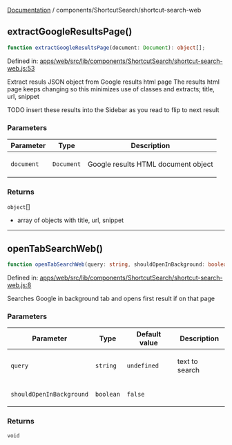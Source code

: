 [Documentation](../../modules.md) / components/ShortcutSearch/shortcut-search-web

## extractGoogleResultsPage()

```ts
function extractGoogleResultsPage(document: Document): object[];
```

Defined in: [apps/web/src/lib/components/ShortcutSearch/shortcut-search-web.js:53](https://github.com/vtempest/ai-research-agent/tree/master/apps/web/src/lib/components/ShortcutSearch/shortcut-search-web.js#L53)

Extract resuls JSON object from Google results html page
The results html page keeps changing so this minimizes 
use of classes and extracts; title, url, snippet

TODO insert these results into the Sidebar as you read to flip to next result

### Parameters

<table>
<thead>
<tr>
<th>Parameter</th>
<th>Type</th>
<th>Description</th>
</tr>
</thead>
<tbody>
<tr>
<td>

`document`

</td>
<td>

`Document`

</td>
<td>

Google results HTML document object

</td>
</tr>
</tbody>
</table>

### Returns

`object`[]

- array of objects with title, url, snippet

***

## openTabSearchWeb()

```ts
function openTabSearchWeb(query: string, shouldOpenInBackground: boolean): void;
```

Defined in: [apps/web/src/lib/components/ShortcutSearch/shortcut-search-web.js:8](https://github.com/vtempest/ai-research-agent/tree/master/apps/web/src/lib/components/ShortcutSearch/shortcut-search-web.js#L8)

Searches Google in background tab and opens first result if on that page

### Parameters

<table>
<thead>
<tr>
<th>Parameter</th>
<th>Type</th>
<th>Default value</th>
<th>Description</th>
</tr>
</thead>
<tbody>
<tr>
<td>

`query`

</td>
<td>

`string`

</td>
<td>

`undefined`

</td>
<td>

text to search

</td>
</tr>
<tr>
<td>

`shouldOpenInBackground`

</td>
<td>

`boolean`

</td>
<td>

`false`

</td>
<td>

</td>
</tr>
</tbody>
</table>

### Returns

`void`
